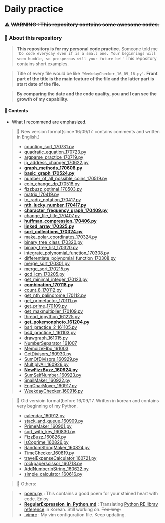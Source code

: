 # Daily practice

### :warning: ~~WARNING : This repository contains some awesome codes.~~

### :musical_note: About this repository
> **This repository is for my personal code practice.** Someone told me `'Do code everyday even if is a small one. Your beginnings will seem humble, so prosperous will your future be!'` This repository contains short examples.

> Title of every file would be like `'WeekdayChecker_16_09_16.py'`.
>  **Front part of the title is the main feature of the file and the latter part is start date of the file.**

> **By comparing the date and the code quality, you and I can see the growth of my capability.**




#### :file_folder: Contents
* What I recommend are emphasized.
> :orange_book: New version format(since 16/09/17. contains comments and written in English.)
> - [counting_sort_170731.py](https://github.com/shoark7/Daily-practice/blob/master/all-python/counting_sort_170731.py)
> - [quadratic_equation_170723.py](https://github.com/shoark7/Daily-practice/blob/master/all-python/quadratic_euqation_170723.py)
> - [argparse_practice_170719.py](https://github.com/shoark7/Daily-practice/blob/master/all-python/argparse_practice_170719.py)
> - [ip_address_changer_170622.py](https://github.com/shoark7/Daily-practice/blob/master/all-python/ip_address_changer_170622.py)
> - **[graph_methods_170608.py](https://github.com/shoark7/Daily-practice/blob/master/all-python/graph_methods_170608.py)**
> - **[basic_graph_170524.py](https://github.com/shoark7/Daily-practice/blob/master/all-python/basic_graph_170524.py)**
> - [number_of_all_possible_coins_170519.py](https://github.com/shoark7/Daily-practice/blob/master/all-python/number_of_all_possible_coins_170519.py)
> - [coin_change_dp_170518.py](https://github.com/shoark7/Daily-practice/blob/master/all-python/coin_change_dp_170518.py)
> - [fizzbuzz_optimal_170503.py](https://github.com/shoark7/Daily-practice/blob/master/all-python/fizzbuzz_optimal_170503.py)
> - [matrix_170419.py](https://github.com/shoark7/Daily-practice/blob/master/all-python/matrix_170419.py)
> - [to_radix_notation_170417.py](https://github.com/shoark7/Daily-practice/blob/master/all-python/to_radix_notation_170417.py)
> - **[nth_lucky_number_170417.py](https://github.com/shoark7/Daily-practice/blob/master/all-python/nth_lucky_number_170417.py)**
> - **[character_frequency_graph_170409.py](https://github.com/shoark7/Daily-practice/blob/master/all-python/character_frequency_graph_170409.py)**
> - [change_file_title_170407.py](https://github.com/shoark7/Daily-practice/blob/master/all-python/change_file_title_170407.py)
> - **[huffman_compression_170406.py](https://github.com/shoark7/Daily-practice/blob/master/all-python/huffman_compression_170406.py)**
> - **[linked_array_170325.py](https://github.com/shoark7/Daily-practice/blob/master/all-python/linked_array_170325.py)**
> - **[sort_collections_170324.py](https://github.com/shoark7/Daily-practice/blob/master/all-python/sort_collections_170324.py)**
> - [make_polar_coordinates_170324.py](https://github.com/shoark7/Daily-practice/blob/master/all-python/make_polar_coordinates_170324.py)
> - [binary_tree_class_170320.py](https://github.com/shoark7/Daily-practice/blob/master/all-python/binary_tree_class_170320.py)
> - [binary_tree_list_170320.py](https://github.com/shoark7/Daily-practice/blob/master/all-python/binary_tree_list_170320.py)
> - [integrate_polynomial_function_170308.py](https://github.com/shoark7/Daily-practice/blob/master/all-python/integrate_polynomial_function_170308.py)
> - [differentiate_polynomial_function_170308.py](https://github.com/shoark7/Daily-practice/blob/master/all-python/differentiate_polynomial_function_170308.py)
> - [merge_sort_170301.py](https://github.com/shoark7/Daily-practice/blob/master/all-python/merge_sort_170301.py)
> - [merge_sort_170215.py](https://github.com/shoark7/Daily-practice/blob/master/all-python/merge_sort_170215.py)
> - [gcd_lcm_170205.py](https://github.com/shoark7/Daily-practice/blob/master/all-python/gcd_lcm_170205.py)
> - [get_minimal_integer_170123.py](https://github.com/shoark7/Daily-practice/blob/master/all-python/get_minimal_integer_170123.py)
> - **[combination_170118.py](https://github.com/shoark7/Daily-practice/blob/master/all-python/combination_170118.py)**
> - [count_8_170112.py](https://github.com/shoark7/Daily-practice/blob/master/all-python/count_8_170112.py)
> - [get_nth_palindrome_170112.py](https://github.com/shoark7/Daily-practice/blob/master/all-python/get_nth_palindrome_170112.py)
> - [get_primefactor_170111.py](https://github.com/shoark7/Daily-practice/blob/master/all-python/get_primefactor_170111.py)
> - [get_prime_170109.py](https://github.com/shoark7/Daily-practice/blob/master/all-python/get_prime_170109.py)
> - [get_maxmultiplier_170109.py](https://github.com/shoark7/Daily-practice/blob/master/all-python/get_maxmultiplier_170109.py)
> - [thread_inpython_161225.py](https://github.com/shoark7/Daily-practice/blob/master/all-python/thread_inpython_161225.py)
> - **[get_pokemonphoto_161204.py](https://github.com/shoark7/Daily-practice/blob/master/all-python/get_pokemonphoto_161204.py)**
> - [bs4_practice_2_161105.py](https://github.com/shoark7/Daily-practice/blob/master/all-python/bs4_practice_2_161105.py)
> - [bs4_practice_1_161103.py](https://github.com/shoark7/Daily-practice/blob/master/all-python/bs4_practice_1_161103.py)
> - [drawgraph_161015.py](https://github.com/shoark7/Daily-practice/blob/master/all-python/drawgraph_161015.py)
> - [NumberSeparator_161007](https://github.com/shoark7/Daily-practice/blob/master/all-python/NumberSeparator_161007.py)
> - [MemoizeFIbo_161003](https://github.com/shoark7/Daily-practice/blob/master/all-python/MemoizeFIbo_161003.py)
> - [GetDivisors_160930.py](https://github.com/shoark7/Daily-practice/blob/master/all-python/GetDivisors_160930.py)
> - [SumOfDivisors_160929.py](https://github.com/shoark7/Daily-practice/blob/master/all-python/SumOfDivisors_160929.py)
> - [MultiplyAll_160926.py](https://github.com/shoark7/Daily-practice/blob/master/all-python/MultiplyAll_160926.py)
> - **[NewFizzBuzz_160924.py](https://github.com/shoark7/Daily-practice/blob/master/all-python/NewFizzBuzz_160924.py)**
> - [SumSelfNumber_160923.py](https://github.com/shoark7/Daily-practice/blob/master/all-python/SumSelfNumber_160923.py)
> - [SnailMaker_160922.py](https://github.com/shoark7/Daily-practice/blob/master/all-python/SnailMaker_160922.py)
> - [EngCharMover_160917.py](https://github.com/shoark7/Daily-practice/blob/master/all-python/EngCharMover_160917.py)
> - [WeekdayChecker_160916.py](https://github.com/shoark7/Daily-practice/blob/master/all-python/WeekdayChecker_160916.py)

> :blue_book: Old versioin format(before 16/09/17. Written in korean and contains very beginning of my Python.
> - [calendar_160912.py](https://github.com/shoark7/Daily-practice/blob/master/all-python/calendar_160912.py)
> - [stack_and_queue_160909.py](https://github.com/shoark7/Daily-practice/blob/master/all-python/stack_and_queue_160909.py)
> - [PrimeMaker_160901.py](https://github.com/shoark7/Daily-practice/blob/master/all-python/PrimeMaker_160901.py)
> - [sort_with_key_160830.py](https://github.com/shoark7/Daily-practice/blob/master/all-python/sort_with_key_160830.py)
> - [FizzBuzz_160826.py](https://github.com/shoark7/Daily-practice/blob/master/all-python/FizzBuzz_160826.py)
> - [IsCoprime_160826.py](https://github.com/shoark7/Daily-practice/blob/master/all-python/IsCoprime_160826.py)
> - [RandomStringMaker_160824.py](https://github.com/shoark7/Daily-practice/blob/master/all-python/RandomStringMaker_160824.py)
> - [TimeChecker_160819.py](https://github.com/shoark7/Daily-practice/blob/master/all-python/TimeChecker_160819.py)
> - [travelExpenseCalculator_160721.py](https://github.com/shoark7/Daily-practice/blob/master/all-python/travelExpenseCalculator_160721.py)
> - [rockpaperscissor_160718.py](https://github.com/shoark7/Daily-practice/blob/master/all-python/rockpaperscissor_160718.py)
> - [AddNumberInString_160622.py](https://github.com/shoark7/Daily-practice/blob/master/all-python/AddNumberInString_160622.py)
> - [simple_calculator_160616.py](https://github.com/shoark7/Daily-practice/blob/master/all-python/simple_calculator_160616.py)

> :notebook_with_decorative_cover: Others:

> - [poem.py](https://github.com/shoark7/Daily-practice/blob/master/others/peom.py) :  This contains a good poem for your stained heart with code. Enjoy.
> - **[RegularExpression_in_Python.md](https://github.com/shoark7/Daily-practice/blob/master/others/RegularExpression_in_Python.md)** : Translating [Python RE libray reference](https://docs.python.org/3/howto/regex.html#regex-howto) in Korean. Still working on. ~~Too long.~~
> - [.vimrc](https://github.com/shoark7/Daily-practice/blob/master/others/.vimrc) : My vim configuration file. Keep updating.
